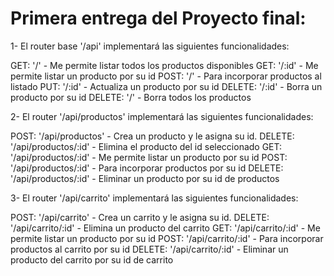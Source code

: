 # Primera entrega del Proyecto final:

1- El router base '/api' implementará las siguientes funcionalidades:

GET: '/' - Me permite listar todos los productos disponibles
GET: '/:id' - Me permite listar un producto por su id
POST: '/' - Para incorporar productos al listado
PUT: '/:id' - Actualiza un producto por su id
DELETE: '/:id' - Borra un producto por su id
DELETE: '/' - Borra todos los productos


2- El router '/api/productos' implementará las siguientes funcionalidades:

POST: '/api/productos' - Crea un producto y le asigna su id.
DELETE: '/api/productos/:id' - Elimina el producto del id seleccionado
GET: '/api/productos/:id' - Me permite listar un producto por su id
POST: '/api/productos/:id' - Para incorporar productos por su id
DELETE: '/api/productos/:id' - Eliminar un producto por su id de productos

3- El router '/api/carrito' implementará las siguientes funcionalidades:

POST: '/api/carrito' - Crea un carrito y le asigna su id.
DELETE: '/api/carrito/:id' - Elimina un producto del carrito
GET: '/api/carrito/:id' - Me permite listar un producto por su id
POST: '/api/carrito/:id' - Para incorporar productos al carrito por su id
DELETE: '/api/carrito/:id' - Eliminar un producto del carrito por su id de carrito
